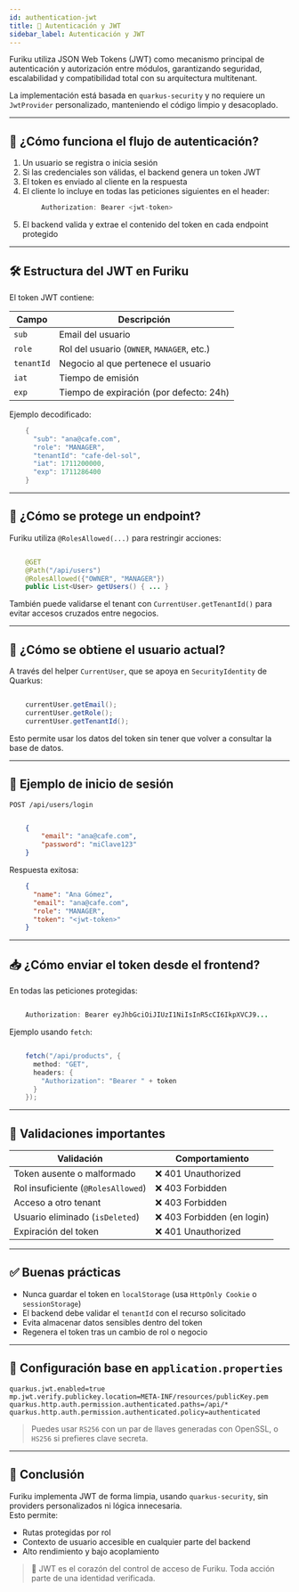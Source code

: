 ```yaml
---
id: authentication-jwt
title: 🔐 Autenticación y JWT
sidebar_label: Autenticación y JWT
---
```


Furiku utiliza JSON Web Tokens (JWT) como mecanismo principal de autenticación y autorización entre módulos, garantizando seguridad, escalabilidad y compatibilidad total con su arquitectura multitenant.

La implementación está basada en `quarkus-security` y no requiere un `JwtProvider` personalizado, manteniendo el código limpio y desacoplado.

---

## 🔄 ¿Cómo funciona el flujo de autenticación?

1. Un usuario se registra o inicia sesión  
2. Si las credenciales son válidas, el backend genera un token JWT  
3. El token es enviado al cliente en la respuesta  
4. El cliente lo incluye en todas las peticiones siguientes en el header:  

```java
        Authorization: Bearer <jwt-token>
```

5. El backend valida y extrae el contenido del token en cada endpoint protegido

---

## 🛠 Estructura del JWT en Furiku

El token JWT contiene:

| Campo        | Descripción |
|--------------|-------------|
| `sub`        | Email del usuario |
| `role`       | Rol del usuario (`OWNER`, `MANAGER`, etc.) |
| `tenantId`   | Negocio al que pertenece el usuario |
| `iat`        | Tiempo de emisión |
| `exp`        | Tiempo de expiración (por defecto: 24h) |

Ejemplo decodificado:

```java
    {
      "sub": "ana@cafe.com",
      "role": "MANAGER",
      "tenantId": "cafe-del-sol",
      "iat": 1711200000,
      "exp": 1711286400
    }
```    

---

## 🔐 ¿Cómo se protege un endpoint?

Furiku utiliza `@RolesAllowed(...)` para restringir acciones:

```java

    @GET
    @Path("/api/users")
    @RolesAllowed({"OWNER", "MANAGER"})
    public List<User> getUsers() { ... }
```    

También puede validarse el tenant con `CurrentUser.getTenantId()` para evitar accesos cruzados entre negocios.

---

## 🧠 ¿Cómo se obtiene el usuario actual?

A través del helper `CurrentUser`, que se apoya en `SecurityIdentity` de Quarkus:

```java

    currentUser.getEmail();
    currentUser.getRole();
    currentUser.getTenantId();
```    

Esto permite usar los datos del token sin tener que volver a consultar la base de datos.

---

## 🧪 Ejemplo de inicio de sesión

    POST /api/users/login

```json

    {
        "email": "ana@cafe.com",
        "password": "miClave123"
    }
```    
Respuesta exitosa:

```json
    {
      "name": "Ana Gómez",
      "email": "ana@cafe.com",
      "role": "MANAGER",
      "token": "<jwt-token>"
    }
```    

---

## 📥 ¿Cómo enviar el token desde el frontend?

En todas las peticiones protegidas:

```java

    Authorization: Bearer eyJhbGciOiJIUzI1NiIsInR5cCI6IkpXVCJ9...
```

Ejemplo usando `fetch`:

```java

    fetch("/api/products", {
      method: "GET",
      headers: {
        "Authorization": "Bearer " + token
      }
    });
```    

---

## 🚨 Validaciones importantes

| Validación                         | Comportamiento |
|------------------------------------|----------------|
| Token ausente o malformado         | ❌ 401 Unauthorized |
| Rol insuficiente (`@RolesAllowed`) | ❌ 403 Forbidden |
| Acceso a otro tenant               | ❌ 403 Forbidden |
| Usuario eliminado (`isDeleted`)    | ❌ 403 Forbidden (en login) |
| Expiración del token               | ❌ 401 Unauthorized |

---

## ✅ Buenas prácticas

- Nunca guardar el token en `localStorage` (usa `HttpOnly Cookie` o `sessionStorage`)  
- El backend debe validar el `tenantId` con el recurso solicitado  
- Evita almacenar datos sensibles dentro del token  
- Regenera el token tras un cambio de rol o negocio

---

## 🔧 Configuración base en `application.properties`

    quarkus.jwt.enabled=true
    mp.jwt.verify.publickey.location=META-INF/resources/publicKey.pem
    quarkus.http.auth.permission.authenticated.paths=/api/*
    quarkus.http.auth.permission.authenticated.policy=authenticated

> Puedes usar `RS256` con un par de llaves generadas con OpenSSL, o `HS256` si prefieres clave secreta.

---

## 🧩 Conclusión

Furiku implementa JWT de forma limpia, usando `quarkus-security`, sin providers personalizados ni lógica innecesaria.  
Esto permite:

- Rutas protegidas por rol  
- Contexto de usuario accesible en cualquier parte del backend  
- Alto rendimiento y bajo acoplamiento

> 🔐 JWT es el corazón del control de acceso de Furiku. Toda acción parte de una identidad verificada.
